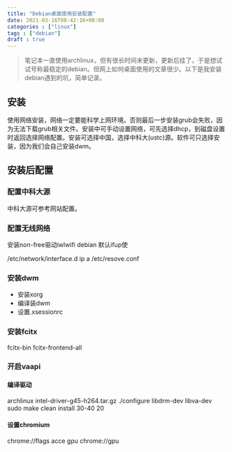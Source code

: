 ```yaml
---
title: "Debian桌面使用安装配置"
date: 2021-03-16T08:42:16+08:00
categories : ["linux"]
tags : ["debian"]
draft : true
---
```

> 笔记本一直使用archlinux，但有很长时间未更新，更新后挂了，于是想试试号称最稳定的debian。但网上如何桌面使用的文章很少。以下是我安装debian遇到的坑，简单记录。

## 安装
使用网络安装，网络一定要能科学上网环境。否则最后一步安装grub会失败，因为无法下载grub相关文件。安装中可手动设置网络，可先选择dhcp，到磁盘设置时返回选择网络配置。安装可选择中国，选择中科大(ustc)源。软件可只选择安装，因为我们会自己安装dwm。
## 安装后配置
### 配置中科大源
中科大源可参考网站配置。
### 配置无线网络
安装non-free驱动iwlwifi
debian 默认ifup使

/etc/network/interface.d
ip a
/etc/resove.conf




### 安装dwm
- 安装xorg
- 编译装dwm
- 设置.xsessionrc

### 安装fcitx
fcitx-bin fcitx-frontend-all

### 开启vaapi 
#### 编译驱动
archlinux  intel-driver-g45-h264.tar.gz
./configure
libdrm-dev
libva-dev
sudo make clean install
30-40 20
#### 设置chromium
chrome://flags
acce
gpu
chrome://gpu
